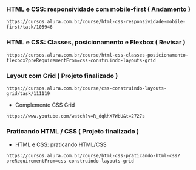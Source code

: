 ### HTML e CSS: responsividade com mobile-first ( Andamento )
```
https://cursos.alura.com.br/course/html-css-responsividade-mobile-first/task/105946
```

### HTML e CSS: Classes, posicionamento e Flexbox ( Revisar )
```
https://cursos.alura.com.br/course/html-css-classes-posicionamento-flexbox?preRequirementFrom=css-construindo-layouts-grid
```

### Layout com Grid ( Projeto finalizado )
```
https://cursos.alura.com.br/course/css-construindo-layouts-grid/task/111119
```

* Complemento CSS Grid
```
https://www.youtube.com/watch?v=R_dqkhX7WbU&t=2727s
```

### Praticando HTML / CSS ( Projeto finalizado )
* HTML e CSS: praticando HTML/CSS
```
https://cursos.alura.com.br/course/html-css-praticando-html-css?preRequirementFrom=css-construindo-layouts-grid
```